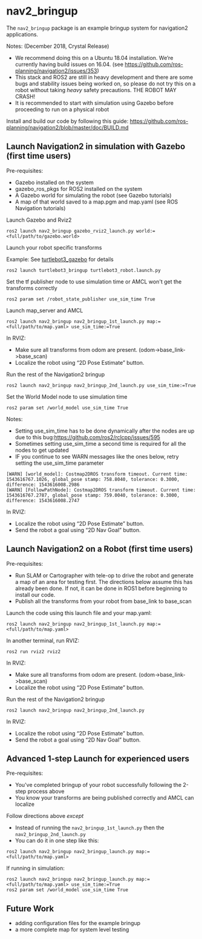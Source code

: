 # nav2_bringup

The `nav2_bringup` package is an example bringup system for navigation2 applications.

Notes: (December 2018, Crystal Release) 
* We recommend doing this on a Ubuntu 18.04 installation. We’re currently having build issues on 16.04. (see https://github.com/ros-planning/navigation2/issues/353)
* This stack and ROS2 are still in heavy development and there are some bugs and stability issues being worked on, so please do not try this on a robot without taking *heavy* safety precautions. THE ROBOT MAY CRASH!
* It is recommended to start with simulation using Gazebo before proceeding to run on a physical robot

Install and build our code by following this guide:
https://github.com/ros-planning/navigation2/blob/master/doc/BUILD.md

## Launch Navigation2 in simulation with Gazebo (first time users)
Pre-requisites:
* Gazebo installed on the system
* gazebo_ros_pkgs for ROS2 installed on the system
* A Gazebo world for simulating the robot (see Gazebo tutorials)
* A map of that world saved to a map.pgm and map.yaml (see ROS Navigation tutorials)

Launch Gazebo and Rviz2

`ros2 launch nav2_bringup gazebo_rviz2_launch.py world:=<full/path/to/gazebo.world>`

Launch your robot specific transforms

Example: See [turtlebot3_gazebo](https://github.com/ROBOTIS-GIT/turtlebot3_simulations/tree/ros2/turtlebot3_gazebo) for details

`ros2 launch turtlebot3_bringup turtlebot3_robot.launch.py`

Set the tf publisher node to use simulation time or AMCL won't get the transforms correctly

`ros2 param set /robot_state_publisher use_sim_time True`

Launch map_server and AMCL

`ros2 launch nav2_bringup nav2_bringup_1st_launch.py map:=<full/path/to/map.yaml> use_sim_time:=True`

In RVIZ:
* Make sure all transforms from odom are present. (odom->base_link->base_scan)
* Localize the robot using “2D Pose Estimate” button.

Run the rest of the Navigation2 bringup

`ros2 launch nav2_bringup nav2_bringup_2nd_launch.py use_sim_time:=True`

Set the World Model node to use simulation time

`ros2 param set /world_model use_sim_time True`

Notes:
* Setting use_sim_time has to be done dynamically after the nodes are up due to this bug:https://github.com/ros2/rclcpp/issues/595
* Sometimes setting use_sim_time a second time is required for all the nodes to get updated
* IF you continue to see WARN messages like the ones below, retry setting the use_sim_time parameter
```
[WARN] [world_model]: Costmap2DROS transform timeout. Current time: 1543616767.1026, global_pose stamp: 758.8040, tolerance: 0.3000, difference: 1543616008.2986
[WARN] [FollowPathNode]: Costmap2DROS transform timeout. Current time: 1543616767.2787, global_pose stamp: 759.0040, tolerance: 0.3000, difference: 1543616008.2747
```

In RVIZ:
* Localize the robot using “2D Pose Estimate” button.
* Send the robot a goal using “2D Nav Goal” button.

## Launch Navigation2 on a Robot (first time users)

Pre-requisites:
* Run SLAM or Cartographer with tele-op to drive the robot and generate a map of an area for testing first. The directions below assume this has already been done. If not, it can be done in ROS1 before beginning to install our code.
* Publish all the transforms from your robot from base_link to base_scan

Launch the code using this launch file and your map.yaml:

`ros2 launch nav2_bringup nav2_bringup_1st_launch.py map:=<full/path/to/map.yaml>`

In another terminal, run RVIZ:

`ros2 run rviz2 rviz2`

In RVIZ:
* Make sure all transforms from odom are present. (odom->base_link->base_scan)
* Localize the robot using “2D Pose Estimate” button.

Run the rest of the Navigation2 bringup

`ros2 launch nav2_bringup nav2_bringup_2nd_launch.py`

In RVIZ:
* Localize the robot using “2D Pose Estimate” button.
* Send the robot a goal using “2D Nav Goal” button.

## Advanced 1-step Launch for experienced users
Pre-requisites:
* You've completed bringup of your robot successfully following the 2-step process above
* You know your transforms are being published correctly and AMCL can localize

Follow directions above *except* 
* Instead of running the `nav2_bringup_1st_launch.py` then the `nav2_bringup_2nd_launch.py`
* You can do it in one step like this:
```
ros2 launch nav2_bringup nav2_bringup_launch.py map:=<full/path/to/map.yaml>
```
If running in simulation:
```
ros2 launch nav2_bringup nav2_bringup_launch.py map:=<full/path/to/map.yaml> use_sim_time:=True
ros2 param set /world_model use_sim_time True
```

## Future Work

* adding configuration files for the example bringup
* a more complete map for system level testing
